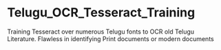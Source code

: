 # Telugu_OCR_Tesseract_Training
Training Tesseract over numerous Telugu fonts to OCR old Telugu Literature. Flawless in identifying Print documents or modern documents
